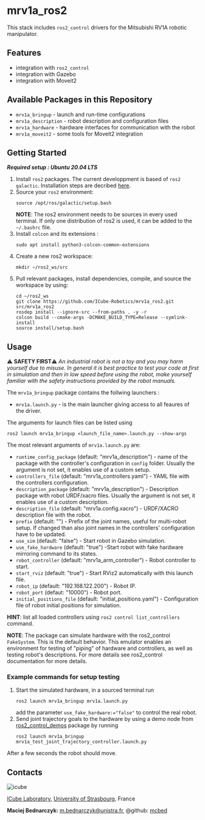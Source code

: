 # mrv1a_ros2 #

This stack includes `ros2_control` drivers for the Mitsubishi RV1A robotic manipulator.

## Features ##
- integration with `ros2_control`
- integration with Gazebo
- integration with Moveit2

## Available Packages in this Repository ##
- `mrv1a_bringup` - launch and run-time configurations
- `mrv1a_description` - robot description and configuration files
- `mrv1a_hardware` - hardware interfaces for communication with the robot
- `mrv1a_moveit2` - some tools for Moveit2 integration

## Getting Started
***Required setup : Ubuntu 20.04 LTS***

1.  Install `ros2` packages. The current developpment is based of `ros2 galactic`. Installation steps are decribed [here](https://docs.ros.org/en/galactic/Installation.html).
2. Source your `ros2` environment:
    ```shell
    source /opt/ros/galactic/setup.bash
    ```
    **NOTE**: The ros2 environment needs to be sources in every used terminal. If only one distribution of ros2 is used, it can be added to the `~/.bashrc` file.
3. Install `colcon` and its extensions :
    ```shell
    sudo apt install python3-colcon-common-extensions
     ```
3. Create a new ros2 workspace:
    ```shell
    mkdir ~/ros2_ws/src
    ```
4. Pull relevant packages, install dependencies, compile, and source the workspace by using:
    ```shell
    cd ~/ros2_ws
    git clone https://github.com/ICube-Robotics/mrv1a_ros2.git src/mrv1a_ros2
    rosdep install --ignore-src --from-paths . -y -r
    colcon build --cmake-args -DCMAKE_BUILD_TYPE=Release --symlink-install
    source install/setup.bash
    ```

## Usage

:warning: **SAFETY FIRST**:warning:
*An industrial robot is not a toy and you may harm yourself due to misuse. In general it is best practice to test your code at first in simulation and then in low speed before using the robot, make yourself familiar with the safety instructions provided by the robot manuals.*

The `mrv1a_bringup` package contains the follwing launchers :
- `mrv1a.launch.py` - is the main launcher giving access to all feaures of the driver.

The arguments for launch files can be listed using
```shell
ros2 launch mrv1a_bringup <launch_file_name>.launch.py --show-args
```
The most relevant arguments of `mrv1a.launch.py` are:

- `runtime_config_package` (default: "mrv1a_description") - name of the package with the controller's configuration in `config` folder. Usually the argument is not set, it enables use of a custom setup.
- `controllers_file` (default: "mrv1a_controllers.yaml") - YAML file with the controllers configuration.
- `description_package` (default: "mrv1a_description") - Description package with robot URDF/xacro files. Usually the argument is not set, it enables use of a custom description.
- `description_file` (default: "mrv1a.config.xacro") - URDF/XACRO description file with the robot.
- `prefix` (default: "") - Prefix of the joint names, useful for multi-robot setup. If changed than also joint names in the controllers' configuration have to be updated.
- `use_sim` (default: "false") - Start robot in Gazebo simulation.
- `use_fake_hardware` (default: "true") -Start robot with fake hardware mirroring command to its states.
- `robot_controller` (default: "mrv1a_arm_controller") - Robot controller to start.
- `start_rviz` (default: "true") - Start RViz2 automatically with this launch file.
- `robot_ip` (default: "192.168.122.200") - Robot IP.
- `robot_port` (defaut: "10000") - Robot port.
- `initial_positions_file` (default: "initial_positions.yaml") - Configuration file of robot initial positions for simulation.

**HINT**: list all loaded controllers using `ros2 control list_controllers` command.

**NOTE**: The package can simulate hardware with the ros2_control `FakeSystem`. This is the default behavior. This emulator enables an environment for testing of "piping" of hardware and controllers, as well as testing robot's descriptions. For more details see ros2_control documentation for more details.

### Example commands for setup testing
1. Start the simulated hardware, in a sourced terminal run
    ```shell
    ros2 launch mrv1a_bringup mrv1a.launch.py
    ```
    add the parameter `use_fake_hardware:="false"` to control the real robot.
2. Send joint trajectory goals to the hardware by using a demo node from [ros2_control_demos](https://github.com/ros-controls/ros2_control_demos) package by running
    ```shell
    ros2 launch mrv1a_bringup mrv1a_test_joint_trajectory_controller.launch.py
    ```
After a few seconds the robot should move.


## Contacts ##
![icube](https://icube.unistra.fr/fileadmin/templates/DUN/icube/images/logo.png)

[ICube Laboratory](https://plateforme.icube.unistra.fr), [University of Strasbourg](https://www.unistra.fr/), France

__Maciej Bednarczyk:__ [m.bednarczyk@unistra.fr](mailto:m.bednarczyk@unistra.fr), @github: [mcbed](mailto:macbednarczyk@gmail.com)
